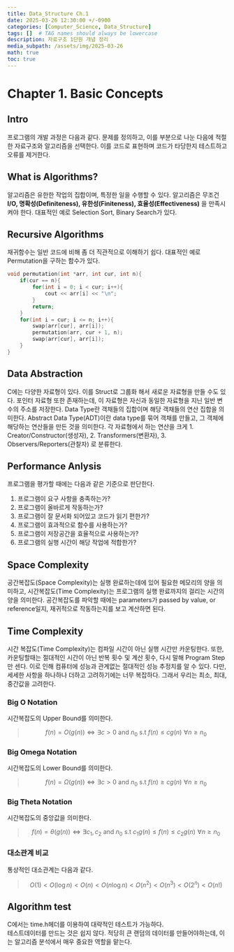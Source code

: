 ```yaml
---
title: Data_Structure Ch.1
date: 2025-03-26 12:30:00 +/-0900
categories: [Computer_Science, Data_Structure]
tags: []  # TAG names should always be lowercase
description: 자료구조 1단원 개념 정리 
media_subpath: /assets/img/2025-03-26
math: true
toc: true
---
```

# **Chapter 1. Basic Concepts**
## **Intro**
프로그램의 개발 과정은 다음과 같다.
문제를 정의하고, 이를 부분으로 나눈 다음에 적절한 자료구조와 알고리즘을 선택한다. 이를 코드로 표현하며 코드가 타당한지 테스트하고 오류를 제거한다.

## **What is Algorithms?**
알고리즘은 유한한 작업의 집합이며, 특정한 일을 수행할 수 있다.
알고리즘은 무조건 **I/O, 명확성(Definiteness), 유한성(Finiteness), 효율성(Effectiveness)** 을 만족시켜야 한다.
대표적인 예로 Selection Sort, Binary Search가 있다.

## **Recursive Algorithms**
재귀함수는 일반 코드에 비해 좀 더 직관적으로 이해하기 쉽다. 대표적인 예로 Permutation을 구하는 함수가 있다.
```c++
void permutation(int *arr, int cur, int n){
    if(cur == n){
        for(int i = 0; i < cur; i++){
            cout << arr[i] << "\n";
        }
        return;
    }
    for(int i = cur; i <= n; i++){
        swap(arr[cur], arr[i]);
        permutation(arr, cur + 1, n);
        swap(arr[cur], arr[i]);
    }
}
```

## **Data Abstraction**
C에는 다양한 자료형이 있다. 이를 Struct로 그룹화 해서 새로운 자료형을 만들 수도 있다. 포인터 자료형 또한 존재하는데, 이 자료형은 자신과 동일한 자료형을 지닌 일반 변수의 주소를 저장한다. Data Type란 객채들의 집합이며 해당 객채들의 연산 집합을 의미한다. Abstract Data Type(ADT)이란 data type를 묶어 객채를 만들고, 그 객체에 해당하는 연산들을 만든 것을 의미한다. 각 자료형에서 하는 연산을 크게 1. Creator/Constructor(생성자), 2. Transformers(변환자), 3. Observers/Reporters(관찰자) 로 분류한다.

## **Performance Anlysis**
프로그램을 평가할 때에는 다음과 같은 기준으로 판단한다.
1. 프로그램이 요구 사항을 충족하는가?
2. 프로그램이 올바르게 작동하는가?
3. 프로그램이 잘 문서화 되어있고 코드가 읽기 편한가?
4. 프로그램이 효과적으로 함수를 사용하는가?
5. 프로그램이 저장공간을 효율적으로 사용하는가?
6. 프로그램의 실행 시간이 해당 작업에 적합한가?

## **Space Complexity**  
공간복잡도(Space Complexity)는 실행 완료하는데에 있어 필요한 메모리의 양을 의미하고, 시간복잡도(Time Complexity)는 프로그램의 실행 완료까지의 걸리는 시간의 양을 의미한다.
공간복잡도를 파악할 때에는 parameters가 passed by value, or reference일지, 재귀적으로 작동하는지를 보고 계산하면 된다.

## **Time Complexity**
시간 복잡도(Time Complexity)는 컴파일 시간이 아닌 실행 시간만 카운팅한다. 또한, 카운팅할때는 절대적인 시간이 아닌 반복 횟수 및 계산 횟수, 다시 말해 Program Step만 센다. 이로 인해 컴퓨터에 성능과 관계없는 절대적인 성능 추정치를 알 수 있다. 다만, 세세한 사항을 하나하나 더하고 고려하기에는 너무 복잡하다. 그래서 우리는 최소, 최대, 중간값을 고려한다. 
### **Big O Notation**
시간복잡도의 Upper Bound를 의미한다. 
>$$ f(n) = O(g(n)) \Leftrightarrow \exists c > 0 \text{ and } n_0 \text{ s.t } f(n) \leq cg(n) \,\,\forall n\geq n_0 $$

### **Big Omega Notation**
시간복잡도의 Lower Bound를 의미한다. 
>$$ f(n) = \Omega (g(n)) \Leftrightarrow \exists c > 0 \text{ and } n_0 \text{ s.t } f(n) \geq cg(n) \,\, \forall n \geq n_0 $$

### **Big Theta Notation**
시간복잡도의 중앙값을 의미한다. 
>$$ f(n) = \theta (g(n)) \Leftrightarrow \exists c_1, c_2 \text{ and } n_0 \text{ s.t } c_1g(n) \leq f(n) \leq c_2g(n) \,\,\forall n \geq n_0 $$

### **대소관계 비교**
통상적인 대소관계는 다음과 같다.
>$$ O(1) <  O(\log n) < O(n) < O(n\log n) < O(n^2) < O(n^3) < O(2^n) < O(n!) $$

## **Algorithm test**
C에서는 time.h헤더를 이용하여 대략적인 테스트가 가능하다.<br>
테스트데이터를 만드는 것은 쉽지 않다. 적당히 큰 랜덤의 데이터를 만들어야하는데, 이는 알고리즘 분석에서 매우 중요한 역할을 맡는다.